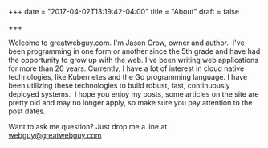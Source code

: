 +++
date = "2017-04-02T13:19:42-04:00"
title = "About"
draft = false

+++

Welcome to greatwebguy.com. I'm Jason Crow, owner and author.  I've been programming
in one form or another since the 5th grade and have had the opportunity to grow up with the web.
I've been writing web applications for more than 20 years. Currently, I have a lot of interest
in cloud native technologies, like Kubernetes and the Go programming language. I have been utilizing these
technologies to build robust, fast, continuously deployed systems.  I hope you enjoy my posts,
some articles on the site are pretty old and may no longer apply, so make sure you pay attention to the
post dates.

Want to ask me question? Just drop me a line at
<webguy@greatwebguy.com>
